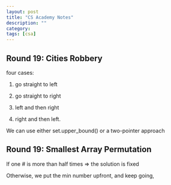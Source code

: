 ```yaml
---
layout: post
title: "CS Academy Notes"
description: ""
category: 
tags: [csa]
---
```

Round 19: Cities Robbery
---------
four cases:
1. go straight to left

2. go straight to right

3. left and then right

4. right and then left.

We can use either set.upper_bound() or a two-pointer approach


Round 19: Smallest Array Permutation
---------
If one # is more than half times => the solution is fixed

Otherwise, we put the min number upfront, and keep going,

